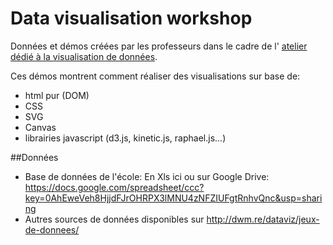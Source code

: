 Data visualisation workshop
===========================

Données et démos créées par les professeurs dans le cadre de l' [atelier dédié à la visualisation de données](http://dwm.re/data-visualisation-workshop/).

Ces démos montrent comment réaliser des visualisations sur base de:

- html pur (DOM)
- CSS
- SVG
- Canvas
- librairies javascript (d3.js, kinetic.js, raphael.js...)

##Données

- Base de données de l'école: En Xls ici ou sur Google Drive: 
https://docs.google.com/spreadsheet/ccc?key=0AhEweVeh8HjjdFJrOHRPX3lMNU4zNFZIUFgtRnhvQnc&usp=sharing
- Autres sources de données disponibles sur http://dwm.re/dataviz/jeux-de-donnees/